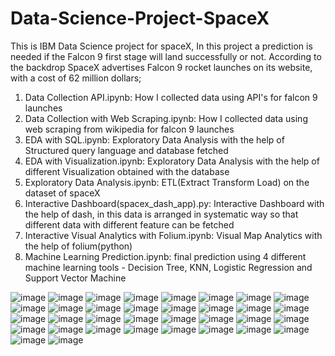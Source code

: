 # Data-Science-Project-SpaceX

This is IBM Data Science project for spaceX, In this project a prediction is needed if the Falcon 9 first stage will land successfully or not. According to the backdrop SpaceX advertises Falcon 9 rocket launches on its website, with a cost of 62 million
dollars;

1. Data Collection API.ipynb: How I collected data using API's for falcon 9 launches
2. Data Collection with Web Scraping.ipynb: How I collected data using web scraping from wikipedia for falcon 9 launches
3. EDA with SQL.ipynb: Exploratory Data Analysis with the help of Structured query language and database fetched
4. EDA with Visualization.ipynb: Exploratory Data Analysis with the help of different Visualization obtained with the database
5. Exploratory Data Analysis.ipynb: ETL(Extract Transform Load) on the dataset of spaceX 
6. Interactive Dashboard(spacex_dash_app).py: Interactive Dashboard with the help of dash, in this data is arranged in systematic way so that different data with different feature can be fetched
7. Interactive Visual Analytics with Folium.ipynb: Visual Map Analytics with the help of folium(python)
8. Machine Learning Prediction.ipynb: final prediction using 4 different machine learning tools - Decision Tree, KNN, Logistic Regression and Support Vector Machine

![image](https://user-images.githubusercontent.com/86974424/171827087-3efb99ac-05a3-43ce-8548-a6c2db3d546e.png)
![image](https://user-images.githubusercontent.com/86974424/171827133-134405a2-025e-4d5e-9444-07ed86797c6d.png)
![image](https://user-images.githubusercontent.com/86974424/171827231-02c15930-280e-43ed-b216-c891fff095ec.png)
![image](https://user-images.githubusercontent.com/86974424/171827259-e95b2749-ddf7-4e40-912f-f46e54992cb0.png)
![image](https://user-images.githubusercontent.com/86974424/171827298-aa6fdd22-2131-49f5-af02-985cf60621b9.png)
![image](https://user-images.githubusercontent.com/86974424/171827333-2aaad452-676f-4415-99dd-dbab00df90be.png)
![image](https://user-images.githubusercontent.com/86974424/171827373-459bf653-22d5-412e-8dc1-32b93c77f70c.png)
![image](https://user-images.githubusercontent.com/86974424/171827411-3b685a4a-e3fb-4bbb-9e57-6cffca6c8f81.png)
![image](https://user-images.githubusercontent.com/86974424/171827431-4c1997e2-da69-45c6-9e89-da54a53cacea.png)
![image](https://user-images.githubusercontent.com/86974424/171827465-fbe828c9-07b2-4328-8322-95ada20f563f.png)
![image](https://user-images.githubusercontent.com/86974424/171827512-008c83b4-b432-4e4a-ba07-742b401c1b56.png)
![image](https://user-images.githubusercontent.com/86974424/171827538-5e511dfc-74d4-4940-aff0-ca30bcfc3db3.png)
![image](https://user-images.githubusercontent.com/86974424/171827650-221f4576-c3eb-4a26-9227-ff23f66e0b80.png)
![image](https://user-images.githubusercontent.com/86974424/171827674-e6faf41c-a8a3-42b9-b239-1435da8372a7.png)
![image](https://user-images.githubusercontent.com/86974424/171827694-11088145-bb66-4db8-8290-5fd90482f088.png)
![image](https://user-images.githubusercontent.com/86974424/171827719-47e13d1a-d6d3-4c2b-9578-8740ab7bbd3f.png)
![image](https://user-images.githubusercontent.com/86974424/171827754-a238a348-a446-440e-8796-d029cf4223f5.png)
![image](https://user-images.githubusercontent.com/86974424/171827796-dcd9a6ef-a94e-4432-805d-31ef597310cc.png)
![image](https://user-images.githubusercontent.com/86974424/171827896-aa4f7b92-89dc-4bc3-a3ae-708ad6b6c32a.png)
![image](https://user-images.githubusercontent.com/86974424/171828150-9f4a4b4e-9071-4721-9532-7e78982556f2.png)
![image](https://user-images.githubusercontent.com/86974424/171828186-eaa35f16-b9c6-4b74-91f5-7d0ddb496256.png)
![image](https://user-images.githubusercontent.com/86974424/171828223-c9d4d96c-3d0d-4b9e-8a53-3c1e467e7942.png)
![image](https://user-images.githubusercontent.com/86974424/171828245-7069f9ba-0f45-48cc-a422-375a4f6ddea0.png)
![image](https://user-images.githubusercontent.com/86974424/171828287-920f17dd-0f60-4c16-96eb-a5e901733c42.png)
![image](https://user-images.githubusercontent.com/86974424/171828317-70d6f9c5-e197-40d0-8683-1c1a13865a80.png)
![image](https://user-images.githubusercontent.com/86974424/171828338-3156fa9e-d14b-49f1-ab52-cfa6c26b5fe8.png)
![image](https://user-images.githubusercontent.com/86974424/171828376-9540b2d3-6449-474a-a4ad-d7aece9ce013.png)
![image](https://user-images.githubusercontent.com/86974424/171828434-d2278bbe-1a9e-4323-bfc2-bdb676cdd0be.png)
![image](https://user-images.githubusercontent.com/86974424/171828469-974c9343-207b-43b4-ad0b-a1ffb9b8e16f.png)
![image](https://user-images.githubusercontent.com/86974424/171828496-e1e8f47f-885f-4ad9-9da2-c682531974b5.png)
![image](https://user-images.githubusercontent.com/86974424/171828542-9f588a7c-394b-4e9a-90e8-7d660eba9ad1.png)
![image](https://user-images.githubusercontent.com/86974424/171828580-77ab434e-0949-4eec-8247-e9926ca02608.png)
![image](https://user-images.githubusercontent.com/86974424/171828617-703a2be1-4d76-413d-bcc3-ec818d32e1a2.png)
![image](https://user-images.githubusercontent.com/86974424/171828662-2cbccf60-cc98-4ed7-a435-75ad367f3ee5.png)
